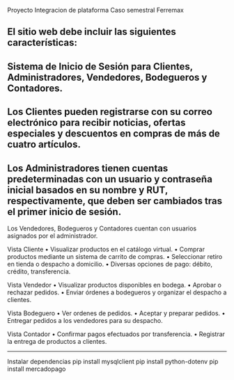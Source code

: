 Proyecto Integracion de plataforma 
Caso semestral Ferremax

El sitio web debe incluir las siguientes características:
-
Sistema de Inicio de Sesión para Clientes, Administradores, Vendedores, Bodegueros y Contadores.
-
Los Clientes pueden registrarse con su correo electrónico para recibir noticias, ofertas especiales y descuentos en compras de más de cuatro artículos.
-
Los Administradores tienen cuentas predeterminadas con un usuario y contraseña inicial basados en su nombre y RUT, respectivamente, que deben ser cambiados tras el primer inicio de sesión.
-
Los Vendedores, Bodegueros y Contadores cuentan con usuarios asignados por el administrador.

Vista Cliente
•
Visualizar productos en el catálogo virtual.
•
Comprar productos mediante un sistema de carrito de compras.
•
Seleccionar retiro en tienda o despacho a domicilio.
•
Diversas opciones de pago: débito, crédito, transferencia.


Vista Vendedor
•
Visualizar productos disponibles en bodega.
•
Aprobar o rechazar pedidos.
•
Enviar órdenes a bodegueros y organizar el despacho a clientes.

Vista Bodeguero
•
Ver ordenes de pedidos.
•
Aceptar y preparar pedidos.
•
Entregar pedidos a los vendedores para su despacho.


Vista Contador
•
Confirmar pagos efectuados por transferencia.
•
Registrar la entrega de productos a clientes.

--------------------------------------------------------------------------------------------


Instalar dependencias 
pip install mysqlclient
pip install python-dotenv
pip install mercadopago



